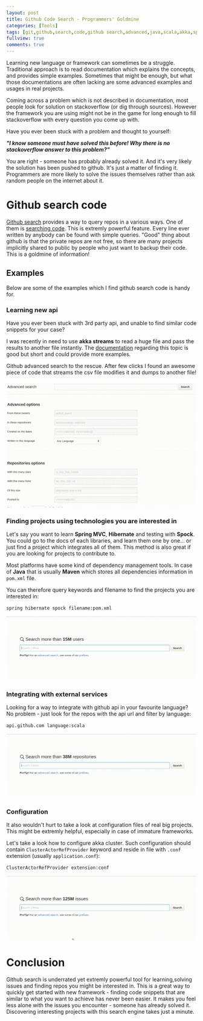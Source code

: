 ```yaml
---
layout: post
title: Github Code Search - Programmers' Goldmine
categories: [Tools]
tags: [git,github,search,code,github search,advanced,java,scala,akka,spring]
fullview: true
comments: true
---
```


Learning new language or framework can sometimes be a struggle. Traditional approach is to read documentation which explains the concepts, and provides simple examples.
Sometimes that might be enough, but what those documentations are often lacking are some advanced examples and usages in real projects.

Coming across a problem which is not described in documentation, most people look for solution on stackoverflow (or dig through sources).
However the framework you are using might not be in the game for long enough to fill stackoverflow with every question you come up with.
 
Have you ever been stuck with a problem and thought to yourself:

_**"I know someone must have solved this before! Why there is no stackoverflow answer to this problem?"**_

You are right - someone has probably already solved it. And it's very likely the solution has been pushed to github.
It's just a matter of finding it. Programmers are more likely to solve the issues themselves rather than ask random people on the internet about it.

# Github search code

[Github search](https://github.com/search) provides a way to query repos in a various ways. One of them is [searching code](https://developer.github.com/v3/search/#search-code).
This is extremly powerful feature. Every line ever written by anybody can be found with simple queries.
"Good" thing about github is that the private repos are not free, so there are many projects implicitly shared to public by people who just want to backup their code. This is a goldmine of information!


## Examples

Below are some of the examples which I find github search code is handy for.

### Learning new api

Have you ever been stuck with 3rd party api, and unable to find similar code snippets for your case?

I was recently in need to use **akka streams** to read a huge file and pass the results to another file instantly.
The [documentation](http://doc.akka.io/docs/akka/2.4/scala/stream/stream-io.html#Streaming_File_IO) regarding
 this topic is good but short and could provide more examples.

Github advanced search to the rescue. After few clicks I found an awesome piece of code
that streams the csv file modifies it and dumps to another file!

![filepaths_example](/assets/media/github_search/filepaths_example.gif)


### Finding projects using technologies you are interested in

Let's say you want to learn **Spring MVC**, **Hibernate** and testing with **Spock**. You could go to the docs
of each libraries, and learn them one by one... or just find a project which integrates all of them. This method is also
great if you are looking for projects to contribute to.

Most platforms have some kind of dependency management tools. In case of **Java** that is 
usually **Maven** which stores all dependencies information in `pom.xml` file.

You can therefore query keywords and filename to find the projects you are interested in:

```
spring hibernate spock filename:pom.xml
```

![find_technology](/assets/media/github_search/find_technology.gif)

### Integrating with external services

Looking for a way to integrate with github api in your favourite language? No problem - just look for
the repos with the api url and filter by language:

```
api.github.com language:scala
```

![find_integrations](/assets/media/github_search/find_integrations.gif)

### Configuration

It also wouldn't hurt to take a look at configuration files of real big projects.
This might be extremly helpful, especially in case of immature frameworks.

Let's take a look how to configure akka cluster. Such configuration should
contain `ClusterActorRefProvider` keyword and reside in file with `.conf` extension (usually `application.conf`):

```
ClusterActorRefProvider extension:conf
```

![find_configuration](/assets/media/github_search/find_configuration.gif)

# Conclusion

Github search is underrated yet extremly powerful tool for learning,solving issues and finding repos you might be interested in.
This is a great way to quickly get started with new framework - finding code snippets that are similar to what you want to achieve has never been easier.
It makes you feel less alone with the issues you encounter - someone has already solved it. Discovering interesting projects with this
search engine takes just a minute.